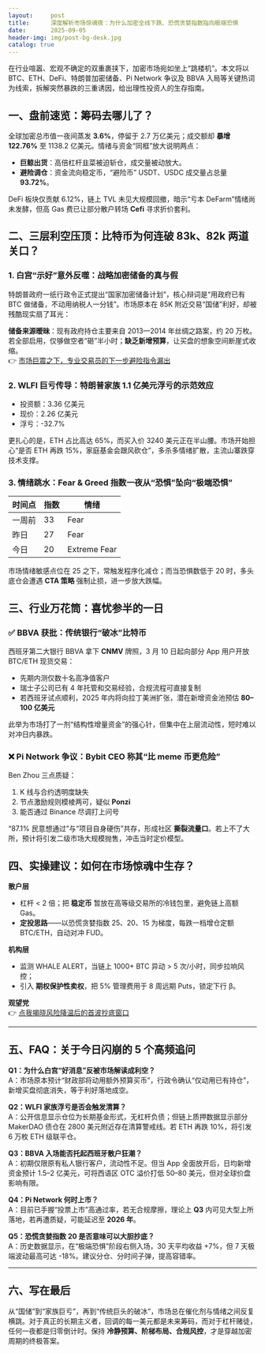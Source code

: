 ```yaml
---
layout:     post
title:      深度解析市场惊魂夜：为什么加密全线下跌、恐慌贪婪指数指向极端恐惧
date:       2025-09-05
header-img: img/post-bg-desk.jpg
catalog: true
---
```


在行业喧嚣、宏观不确定的双重裹挟下，加密市场宛如坐上“跳楼机”。本文将以 BTC、ETH、DeFi、特朗普加密储备、Pi Network 争议及 BBVA 入局等关键热词为线索，拆解突然暴跌的三重诱因，给出理性投资人的生存指南。

## 一、盘前速览：筹码去哪儿了？

全球加密总市值一夜间蒸发 **3.6%**，停留于 2.7 万亿美元；成交额却 **暴增 122.76%** 至 1138.2 亿美元。情绪与资金“同框”放大说明两点：

* **巨鲸出货**：高倍杠杆韭菜被迫斩仓，成交量被动放大。  
* **避险调仓**：资金流向稳定币，“避险币” USDT、USDC 成交量占总量 **93.72%**。  

DeFi 板块仅贡献 6.12%，链上 TVL 未见大规模回撤，暗示“亏本 DeFarm”情绪尚未发酵，但高 Gas 费已让部分散户转场 **Cefi** 寻求折价套利。

## 二、三层利空压顶：比特币为何连破 83k、82k 两道关口？

### 1. 白宫“示好”意外反噬：战略加密储备的真与假

特朗普政府一纸行政令正式提出“国家加密储备计划”，核心辩词是“用政府已有 BTC 做储备，不动用纳税人一分钱”。市场原本在 85K 附近交易“国储”利好，却被残酷现实扇了耳光：

**储备来源暧昧**：现有政府持仓主要来自 2013—2014 年丝绸之路案，约 20 万枚。若全部启用，仅够做空者“砸”半小时；**缺乏新增预算**，让买盘的想象空间断崖式收缩。  
👉 [市场巨震之下，专业交易员的下一步避险指令漏出](https://okxdog.com/)

### 2. WLFI 巨亏传导：特朗普家族 1.1 亿美元浮亏的示范效应

* 投资额：3.36 亿美元  
* 现价：2.26 亿美元  
* 浮亏：-32.7%  

更扎心的是，ETH 占比高达 65%，而买入价 3240 美元正在半山腰。市场开始担心“是否 ETH 再跌 15%，家庭基金会跟风砍仓”，多杀多情绪扩散，主流山寨跌穿技术支撑。

### 3. 情绪跳水：Fear & Greed 指数一夜从“恐惧”坠向“极端恐惧”

| 时间点 | 指数 | 情绪 |
|---|---|---|
| 一周前 | 33 | Fear |
| 昨日 | 27 | Fear |
| 今日 | 20 | Extreme Fear |

市场情绪敏感点位在 25 之下，常触发程序化减仓；而当恐惧数低于 20 时，多头底仓会遭遇 **CTA 策略** 强制止损，进一步放大跌幅。

## 三、行业万花筒：喜忧参半的一日

### ✅ BBVA 获批：传统银行“破冰”比特币

西班牙第二大银行 BBVA 拿下 **CNMV** 牌照，3 月 10 日起向部分 App 用户开放 BTC/ETH 现货交易：

* 先期内测仅数十名高净值客户  
* 瑞士子公司已有 4 年托管和交易经验，合规流程可直接复制  
* 若西班牙试点顺利，2025 年内将向拉丁美洲扩张，潜在新增资金池预估 **80–100 亿美元**  

此举为市场打了一剂“结构性增量资金”的强心针，但集中在上层流动性，短时难以对冲日内暴跌。

### ❌ Pi Network 争议：Bybit CEO 称其“比 meme 币更危险”

Ben Zhou 三点质疑：

1. K 线与合约透明度缺失  
2. 节点激励规则模棱两可，疑似 **Ponzi**  
3. 能否通过 Binance 尽调打上问号

“87.1% 民意想通过”与“项目自身硬伤”共存，形成社区 **撕裂流量口**。若上不了大所，预计将引发二级市场大规模抛售，冲击当时定价模型。

## 四、实操建议：如何在市场惊魂中生存？

**散户层**  
- 杠杆 < 2 倍；把 **稳定币** 暂放在高等级交易所的冷钱包里，避免链上高额 Gas。  
- **定投思路**——以恐慌贪婪指数 25、20、15 为梯度，每跌一档增仓定额 BTC/ETH，自动对冲 FUD。

**机构层**  
- 监测 WHALE ALERT，当链上 1000+ BTC 异动 > 5 次/小时，同步拉响风控；  
- 引入 **期权保护性卖权**，把 5% 管理费用于 8 周远期 Puts，锁定下行 β。

**观望党**  
👉 [点我揭晓风险降温后的首波抄底窗口](https://okxdog.com/)

---

## 五、FAQ：关于今日闪崩的 5 个高频追问

**Q1：为什么白宫“好消息”反被市场解读成利空？**  
A：市场原本预计“财政部将动用额外预算买币”，行政令确认“仅动用已有持仓”，新增买盘彻底消失，等于利好落地成空。

**Q2：WLFI 家族浮亏是否会触发清算？**  
A：公开信息显示仓位为长期基金形式，无杠杆负债；但链上质押数据显示部分 MakerDAO 债仓在 2800 美元附近存在清算警戒线。若 ETH 再跌 10%，将引发 6 万枚 ETH 级联平仓。

**Q3：BBVA 入场能否托起西班牙散户狂潮？**  
A：初期仅限原有私人银行客户，流动性不足。但当 App 全面放开后，日均新增资金预计 1.5–2 亿美元，可将西语区 OTC 溢价打低 50–80 美元，但对全球价盘影响有限。

**Q4：Pi Network 何时上市？**  
A：目前已手握“投票上市”高通过率，若无合规摩擦，理论上 **Q3** 内可见大型上所落地，若再遭质疑，可能延迟至 **2026 年**。

**Q5：恐慌贪婪指数 20 是否意味可以大胆抄底？**  
A：历史数据显示，在“极端恐惧”阶段右侧入场，30 天平均收益 +7%，但 7 天极端波动最高可达 -18%。建议分仓、分时间子弹，提高容错率。

---

## 六、写在最后

从“国储”到“家族巨亏”，再到“传统巨头的破冰”，市场总在催化剂与情绪之间反复横跳。对于真正的长期主义者，回调的每一美元都是未来筹码，而对于杠杆赌徒，任何一夜都是归零倒计时。保持 **冷静预算、阶梯布局、合规风控**，才是穿越加密周期的终极答案。